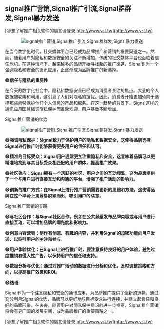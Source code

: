 ## **signal推广营销,Signal推广引流,Signal群群发,Signal暴力发送**

[😍想了解推广相关软件的朋友请登录 http://www.vst.tw](http://www.vst.tw)

 <center><img src="https://vst.tw/MP4/tuiguang/png/8.png" alt="signal推广营销,Signal推广引流,Signal群群发,Signal暴力发送"></center>

在当今数字化时代，社交媒体平台已经成为品牌推广和营销的重要渠道之一。然而，随着用户对隐私和数据安全的关注不断增加，传统的社交媒体平台也面临着信任危机。在这种情况下，越来越多的品牌开始寻找新的推广渠道，Signal作为一个强调隐私和安全的通讯应用，正逐渐成为品牌推广的新选择。

**😄信任与隐私的重要性**

在今天的数字化社会中，隐私和数据安全已经成为消费者关注的焦点。大量的个人数据被收集和利用，这引发了人们对隐私的担忧。因此，消费者开始更加倾向于选择那些能够保护他们个人信息的产品和服务。在这一趋势的背景下，Signal这样的通讯应用因其强调隐私保护而备受欢迎，用户基数不断增加。

Signal推广营销的优势

 <center><img src="https://vst.tw/MP4/tuiguang/png/6.png" alt="signal推广营销,Signal推广引流,Signal群群发,Signal暴力发送"></center>

**😄强调隐私保护：Signal致力于保护用户的隐私和数据安全，这使得品牌选择Signal进行推广时能够获得更多用户的信任和认可。**

**😄精准的目标受众：Signal用户通常更加注重隐私和安全，这意味着品牌可以更精准地找到与其目标受众相匹配的用户群体，提高推广效果。**

**😄社区效应：Signal拥有一个活跃的社区，用户之间的互动频繁，这为品牌提供了一个与用户进行直接互动和沟通的平台，增强了推广活动的影响力。**

**😄创新的推广方式：在Signal上进行推广营销需要创新的思维和方法，这使得品牌在这个平台上更容易脱颖而出，吸引用户的注意。**

Signal推广营销的实践

**😄与社区合作：与Signal社区合作，例如在公共频道发布品牌内容或与用户进行直接互动，可以增加品牌的曝光度和影响力。**

**😄创意内容营销：制作有创意、有趣的内容，并利用Signal的加密功能向用户发送，以吸引用户的关注和参与。**

**😄用户体验优化：在Signal上进行推广时，要注意保持良好的用户体验，避免过度推销和侵入性广告，以保持用户的信任和支持。**

**😄数据分析与优化：通过对推广活动的数据进行分析和优化，及时调整策略和方向，以提高推广效果和ROI。**

**😄结语**

Signal作为一个注重隐私和安全的通讯应用，为品牌推广提供了全新的选择。通过充分利用Signal的优势，品牌可以更好地与目标受众进行连接，并建立起信任和良好的品牌形象。在未来，随着用户对隐私保护意识的进一步提高，Signal推广营销将会有更广阔的发展空间，成为品牌推广的重要策略之一。

[😍想了解推广相关软件的朋友请登录 http://www.vst.tw](http://www.vst.tw)



